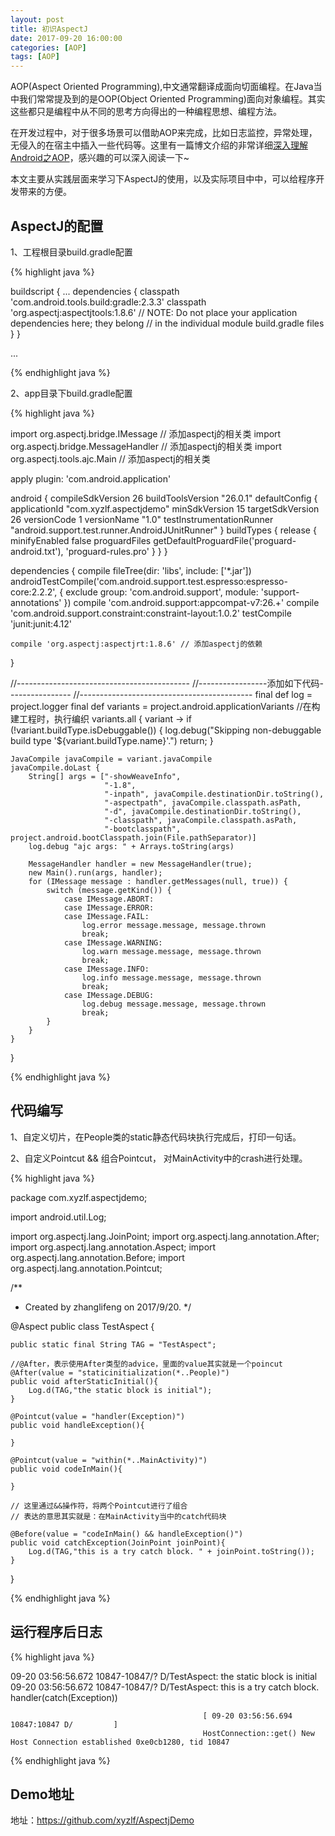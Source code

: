 ```yaml
---
layout: post
title: 初识AspectJ
date: 2017-09-20 16:00:00
categories: [AOP]
tags: [AOP]
---
```


AOP(Aspect Oriented Programming),中文通常翻译成面向切面编程。在Java当中我们常常提及到的是OOP(Object Oriented Programming)面向对象编程。其实这些都只是编程中从不同的思考方向得出的一种编程思想、编程方法。

在开发过程中，对于很多场景可以借助AOP来完成，比如日志监控，异常处理，无侵入的在宿主中插入一些代码等。这里有一篇博文介绍的非常详细[深入理解Android之AOP][1]，感兴趣的可以深入阅读一下~
<!--more-->

本文主要从实践层面来学习下AspectJ的使用，以及实际项目中中，可以给程序开发带来的方便。

## AspectJ的配置

1、工程根目录build.gradle配置

{% highlight java %}

buildscript {
    ...
    dependencies {
        classpath 'com.android.tools.build:gradle:2.3.3'
        classpath 'org.aspectj:aspectjtools:1.8.6'
        // NOTE: Do not place your application dependencies here; they belong
        // in the individual module build.gradle files
    }
}

...

{% endhighlight java %}

2、app目录下build.gradle配置

{% highlight java %}

import org.aspectj.bridge.IMessage  // 添加aspectj的相关类
import org.aspectj.bridge.MessageHandler // 添加aspectj的相关类
import org.aspectj.tools.ajc.Main // 添加aspectj的相关类

apply plugin: 'com.android.application'

android {
    compileSdkVersion 26
    buildToolsVersion "26.0.1"
    defaultConfig {
        applicationId "com.xyzlf.aspectjdemo"
        minSdkVersion 15
        targetSdkVersion 26
        versionCode 1
        versionName "1.0"
        testInstrumentationRunner "android.support.test.runner.AndroidJUnitRunner"
    }
    buildTypes {
        release {
            minifyEnabled false
            proguardFiles getDefaultProguardFile('proguard-android.txt'), 'proguard-rules.pro'
        }
    }
}

dependencies {
    compile fileTree(dir: 'libs', include: ['*.jar'])
    androidTestCompile('com.android.support.test.espresso:espresso-core:2.2.2', {
        exclude group: 'com.android.support', module: 'support-annotations'
    })
    compile 'com.android.support:appcompat-v7:26.+'
    compile 'com.android.support.constraint:constraint-layout:1.0.2'
    testCompile 'junit:junit:4.12'

    compile 'org.aspectj:aspectjrt:1.8.6' // 添加aspectj的依赖
}

//-------------------------------------------
//-----------------添加如下代码----------------
//-------------------------------------------
final def log = project.logger
final def variants = project.android.applicationVariants
//在构建工程时，执行编织
variants.all { variant ->
    if (!variant.buildType.isDebuggable()) {
        log.debug("Skipping non-debuggable build type '${variant.buildType.name}'.")
        return;
    }

    JavaCompile javaCompile = variant.javaCompile
    javaCompile.doLast {
        String[] args = ["-showWeaveInfo",
                         "-1.8",
                         "-inpath", javaCompile.destinationDir.toString(),
                         "-aspectpath", javaCompile.classpath.asPath,
                         "-d", javaCompile.destinationDir.toString(),
                         "-classpath", javaCompile.classpath.asPath,
                         "-bootclasspath", project.android.bootClasspath.join(File.pathSeparator)]
        log.debug "ajc args: " + Arrays.toString(args)

        MessageHandler handler = new MessageHandler(true);
        new Main().run(args, handler);
        for (IMessage message : handler.getMessages(null, true)) {
            switch (message.getKind()) {
                case IMessage.ABORT:
                case IMessage.ERROR:
                case IMessage.FAIL:
                    log.error message.message, message.thrown
                    break;
                case IMessage.WARNING:
                    log.warn message.message, message.thrown
                    break;
                case IMessage.INFO:
                    log.info message.message, message.thrown
                    break;
                case IMessage.DEBUG:
                    log.debug message.message, message.thrown
                    break;
            }
        }
    }
}

{% endhighlight java %}

## 代码编写

1、自定义切片，在People类的static静态代码块执行完成后，打印一句话。

2、自定义Pointcut && 组合Pointcut， 对MainActivity中的crash进行处理。

{% highlight java %}

package com.xyzlf.aspectjdemo;

import android.util.Log;

import org.aspectj.lang.JoinPoint;
import org.aspectj.lang.annotation.After;
import org.aspectj.lang.annotation.Aspect;
import org.aspectj.lang.annotation.Before;
import org.aspectj.lang.annotation.Pointcut;

/**
 * Created by zhanglifeng on 2017/9/20.
 */

@Aspect
public class TestAspect {

    public static final String TAG = "TestAspect";

    //@After，表示使用After类型的advice，里面的value其实就是一个poincut
    @After(value = "staticinitialization(*..People)")
    public void afterStaticInitial(){
        Log.d(TAG,"the static block is initial");
    }

    @Pointcut(value = "handler(Exception)")
    public void handleException(){

    }

    @Pointcut(value = "within(*..MainActivity)")
    public void codeInMain(){

    }

    // 这里通过&&操作符，将两个Pointcut进行了组合
    // 表达的意思其实就是：在MainActivity当中的catch代码块

    @Before(value = "codeInMain() && handleException()")
    public void catchException(JoinPoint joinPoint){
        Log.d(TAG,"this is a try catch block. " + joinPoint.toString());
    }

}

{% endhighlight java %}

## 运行程序后日志

{% highlight java %}

09-20 03:56:56.672 10847-10847/? D/TestAspect: the static block is initial
09-20 03:56:56.672 10847-10847/? D/TestAspect: this is a try catch block. handler(catch(Exception))
                                               
                                               [ 09-20 03:56:56.694 10847:10847 D/         ]
                                               HostConnection::get() New Host Connection established 0xe0cb1280, tid 10847


{% endhighlight java %}

## Demo地址

地址：<https://github.com/xyzlf/AspectjDemo>


[1]: http://blog.csdn.net/innost/article/details/49387395